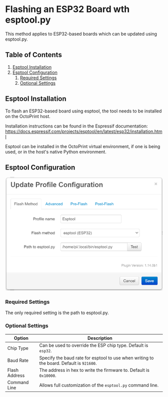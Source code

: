 # Flashing an ESP32 Board wth esptool.py

This method applies to ESP32-based boards which can be updated using esptool.py.

## Table of Contents
1. [Esptool Installation](#esptool-installation)
1. [Esptool Configuration](#stm32flash-configuration)
   1. [Required Settings](#required-settings)
   1. [Optional Settings](#optional-settings)

## Esptool Installation
To flash an ESP32-based board using esptool, the tool needs to be installed on the OctoPrint host.

Installation instructions can be found in the Espressif documentation:
https://docs.espressif.com/projects/esptool/en/latest/esp32/installation.html

Esptool can be installed in the OctoPrint virtual environment, if one is being used, or in the host's native Python environment.

## Esptool Configuration
<p align="center">
  <img alt="Firmware Updater" src="../extras/img/esptool.png">
</p>

### Required Settings
The only required setting is the path to esptool.py.

### Optional Settings
| Option | Description |
| --- | --- |
| Chip Type | Can be used to override the ESP chip type. Default is `esp32`. |
| Baud Rate | Specify the baud rate for esptool to use when writing to the board. Default is `921600`. |
| Flash Address | The address in hex to write the firmware to. Default is `0x10000`. |
| Command Line | Allows full customization of the `esptool.py` command line. |
